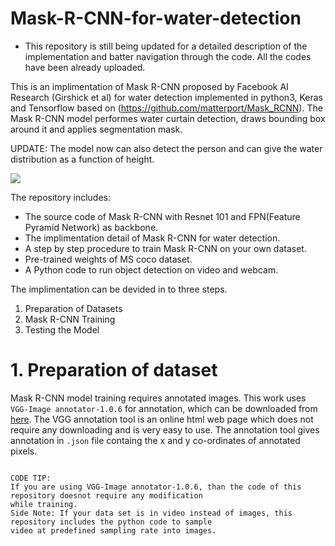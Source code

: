 # Mask-R-CNN-for-water-detection
* This repository is still being updated for a detailed description of the implementation and batter navigation through the code. All the codes have been already uploaded.

This is an implimentation of Mask R-CNN proposed by Facebook AI Research (Girshick et al) for water detection implemented in python3, Keras and Tensorflow based on (https://github.com/matterport/Mask_RCNN). The Mask R-CNN model performes water curtain detection, draws bounding box around it and applies segmentation mask.

UPDATE: The model now can also detect the person and can give the water distribution as a function of height.

![](assets/water_person_detection.gif)

The repository includes:
* The source code of Mask R-CNN with Resnet 101 and FPN(Feature Pyramid Network) as backbone.
* The implimentation detail of Mask R-CNN for water detection.
* A step by step procedure to train Mask R-CNN on your own dataset.
* Pre-trained weights of MS coco dataset.
* A Python code to run object detection on video and webcam.

The implimentation can be devided in to three steps.
1. Preparation of Datasets
2. Mask R-CNN Training
3. Testing the Model

# 1. Preparation of dataset
Mask R-CNN model training requires annotated images. This work uses ```VGG-Image annotator-1.0.6``` for annotation, which can be downloaded from [here](http://www.robots.ox.ac.uk/~vgg/software/via/via-1.0.6.html). The VGG annotation tool is an online html web page which does not require any downloading and is very easy to use. The annotation tool gives annotation in ```.json``` file containg the x and y co-ordinates of annotated pixels.

```

CODE TIP:
If you are using VGG-Image annotator-1.0.6, than the code of this repository doesnot require any modification
while training.
Side Note: If your data set is in video instead of images, this repository includes the python code to sample
video at predefined sampling rate into images. 
```
